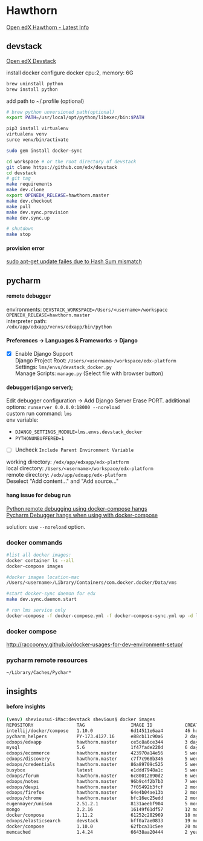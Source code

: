 
# Hawthorn

[Open edX Hawthorn - Latest Info](https://raccoongang.com/blog/open-edx-hawthorn-latest-info/)  


## devstack
[Open edX Devstack](https://github.com/edx/devstack/blob/master/README.rst)  

install docker
configure docker
    cpu:2, memory: 6G
```bash
brew uninstall python
brew install python
```
add path to ~/.profile (optional)
```bash
# brew python unversioned path(optional)
export PATH=/usr/local/opt/python/libexec/bin:$PATH
```
```bash
pip3 install virtualenv
virtualenv venv
surce venv/bin/activate

sudo gem install docker-sync

cd workspace # or the root directory of devstack
git clone https://github.com/edx/devstack
cd devstack
# git tag
make requirements
make dev.clone
export OPENEDX_RELEASE=hawthorn.master 
make dev.checkout
make pull
make dev.sync.provision
make dev.sync.up

# shutdown
make stop
```

#### provision error

[sudo apt-get update failes due to Hash Sum mismatch](https://askubuntu.com/questions/760574/sudo-apt-get-update-failes-due-to-hash-sum-mismatch)

## pycharm

#### remote debugger  
environments:
`DEVSTACK_WORKSPACE=/Users/<username>/workspace`  
`OPENEDX_RELEASE=hawthorn.master`  
interpreter path:  
`/edx/app/edxapp/venvs/edxapp/bin/python`  

#### Preferences -> Languages & Frameworks -> Django

 - [x] Enable Django Support  
 Django Project Root: `/Users/<username>/workspace/edx-platform`    
 Settings: `lms/envs/devstack_docker.py`  
 Manage Scripts: `manage.py` (Select file with browser button)  


#### debugger(django server);  

Edit debugger configuration -> Add Django Server
Erase PORT.
additional options: `runserver 0.0.0.0:18000 --noreload`  
custom run command: `lms`  
env variable:                 
 -  `DJANGO_SETTINGS_MODULE=lms.envs.devstack_docker`    
 -    `PYTHONUNBUFFERED=1` 
 - [ ]  Uncheck `Include Parent Environment Variable`
             
working directory: `/edx/app/edxapp/edx-platform`  
local directory: `/Users/<username>/workspace/edx-platform`   
remote directory: `/edx/app/edxapp/edx-platform`  
Deselect "Add content..." and "Add source..."  

#### hang issue for debug run

[Python remote debugging using docker-compose hangs](https://youtrack.jetbrains.com/issue/PY-24191)  
[Pycharm Debugger hangs when using with docker-compose](https://intellij-support.jetbrains.com/hc/en-us/community/posts/115000210730-Pycharm-Debugger-hangs-when-using-with-docker-compose)  

solution: use `--noreload` option.

### docker commands

```bash
#list all docker images:
docker container ls --all
docker-compose images

#docker images location-mac
/Users/<username>/Library/Containers/com.docker.docker/Data/vms

#start docker-sync daemon for edx 
make dev.sync.daemon.start

# run lms service only
docker-compose -f docker-compose.yml -f docker-compose-sync.yml up -d lms
```
### docker compose
http://raccoonyy.github.io/docker-usages-for-dev-environment-setup/

### pycharm remote resources
`~/Library/Caches/Pychar*`


## insights

#### before insights
```bash
(venv) sheviousui-iMac:devstack shevious$ docker images
REPOSITORY                TAG                 IMAGE ID            CREATED             SIZE
intellij/docker/compose   1.10.0              6d14511e6aa4        46 hours ago        59.3MB
pycharm_helpers           PY-173.4127.16      e88cb11c90a6        2 days ago          34.7MB
edxops/edxapp             hawthorn.master     ce5c8a6ce344        3 days ago          2.59GB
mysql                     5.6                 1f47fade220d        6 days ago          256MB
edxops/ecommerce          hawthorn.master     423970a14e56        5 weeks ago         1.76GB
edxops/discovery          hawthorn.master     c7f7c968b346        5 weeks ago         1.74GB
edxops/credentials        hawthorn.master     86a89709c525        5 weeks ago         1.62GB
busybox                   latest              e1ddd7948a1c        5 weeks ago         1.16MB
edxops/forum              hawthorn.master     6c80012890d2        6 weeks ago         1.25GB
edxops/notes              hawthorn.master     96b9c4f2b7b3        7 weeks ago         1.05GB
edxops/devpi              hawthorn.master     7f05492b3fcf        2 months ago        1.02GB
edxops/firefox            hawthorn.master     64e4b04ae13b        2 months ago        860MB
edxops/chrome             hawthorn.master     bfc16ec25edd        2 months ago        892MB
eugenmayer/unison         2.51.2.1            8131aeebf904        5 months ago        80.7MB
mongo                     3.2.16              16149f61df57        12 months ago       301MB
docker/compose            1.11.2              61252c282969        18 months ago       59.4MB
edxops/elasticsearch      devstack            bff0a7ae0833        19 months ago       347MB
docker/compose            1.10.0              62fbca31c5ee        20 months ago       59.3MB
memcached                 1.4.24              66438aa20444        2 years ago         132MB
```

<!--stackedit_data:
eyJoaXN0b3J5IjpbNDQ3Nzg0NzgwLDkyNjU5NTgyLC04NzE5Nz
k5ODcsNzEzNTg5NjM3LC02NzY2Nzc5MiwxNTYwNjk0MjA1LC01
MDEwNTYyNzgsLTEzMzMzOTk2MDMsMjA3NzAwNzU3OSwtNzUzOT
Y3NTAyLDk3NTg5MjYyOSw4NTgyODk2MTksLTExOTAyNjgxOTUs
MTExMjkyMTM1MSwtMTA3MTMxODA4Nyw0ODU4MDIwLC02MTk4Nj
I2XX0=
-->
